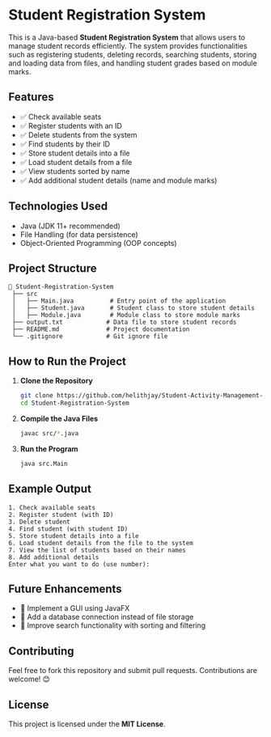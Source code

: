 # Student Registration System

This is a Java-based **Student Registration System** that allows users to manage student records efficiently. The system provides functionalities such as registering students, deleting records, searching students, storing and loading data from files, and handling student grades based on module marks.

## Features
- ✅ Check available seats
- ✅ Register students with an ID
- ✅ Delete students from the system
- ✅ Find students by their ID
- ✅ Store student details into a file
- ✅ Load student details from a file
- ✅ View students sorted by name
- ✅ Add additional student details (name and module marks)

## Technologies Used
- Java (JDK 11+ recommended)
- File Handling (for data persistence)
- Object-Oriented Programming (OOP concepts)

## Project Structure
```
📂 Student-Registration-System
 ├── src
 │   ├── Main.java          # Entry point of the application
 │   ├── Student.java       # Student class to store student details
 │   ├── Module.java        # Module class to store module marks
 ├── output.txt            # Data file to store student records
 ├── README.md             # Project documentation
 └── .gitignore            # Git ignore file
```

## How to Run the Project
1. **Clone the Repository**
   ```sh
   git clone https://github.com/helithjay/Student-Activity-Management-System-Using-Classes-.git
   cd Student-Registration-System
   ```
2. **Compile the Java Files**
   ```sh
   javac src/*.java
   ```
3. **Run the Program**
   ```sh
   java src.Main
   ```

## Example Output
```
1. Check available seats
2. Register student (with ID)
3. Delete student
4. Find student (with student ID)
5. Store student details into a file
6. Load student details from the file to the system
7. View the list of students based on their names
8. Add additional details
Enter what you want to do (use number):
```

## Future Enhancements
- 🔹 Implement a GUI using JavaFX
- 🔹 Add a database connection instead of file storage
- 🔹 Improve search functionality with sorting and filtering

## Contributing
Feel free to fork this repository and submit pull requests. Contributions are welcome! 😊

## License
This project is licensed under the **MIT License**.
